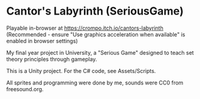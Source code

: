 # Cantor's Labyrinth (SeriousGame)

Playable in-browser at https://crompo.itch.io/cantors-labyrinth
(Recommended - ensure "Use graphics acceleration when available" is enabled in browser settings)

My final year project in University, a "Serious Game" designed to teach set theory principles through gameplay.

This is a Unity project. For the C# code, see Assets/Scripts.

All sprites and programming were done by me, sounds were CC0 from freesound.org.
